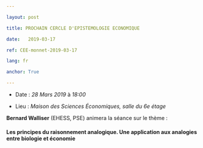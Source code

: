 ```yaml
---

layout: post

title: PROCHAIN CERCLE D'EPISTEMOLOGIE ECONOMIQUE

date:   2019-03-17

ref: CEE-monnet-2019-03-17

lang: fr

anchor: True

---
```




* Date : *28 Mars 2019* à *18:00*

* Lieu : *Maison des Sciences Économiques, salle du 6e étage*



**Bernard Walliser** (EHESS, PSE) animera la séance sur le thème : 



#### **Les principes du raisonnement analogique. Une application aux analogies entre biologie et économie**
